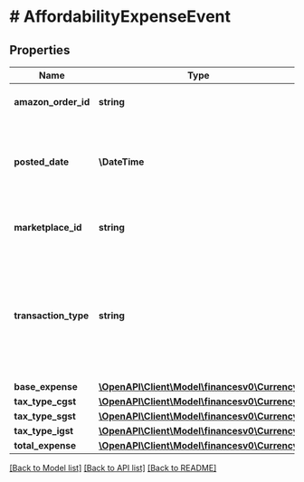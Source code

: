 # # AffordabilityExpenseEvent

## Properties

Name | Type | Description | Notes
------------ | ------------- | ------------- | -------------
**amazon_order_id** | **string** | An Amazon-defined identifier for an order. | [optional]
**posted_date** | **\DateTime** | Fields with a schema type of date are in ISO 8601 date time format (for example GroupBeginDate). | [optional]
**marketplace_id** | **string** | An encrypted, Amazon-defined marketplace identifier. | [optional]
**transaction_type** | **string** | Indicates the type of transaction.   Possible values:  * Charge - For an affordability promotion expense.  * Refund - For an affordability promotion expense reversal. | [optional]
**base_expense** | [**\OpenAPI\Client\Model\financesv0\Currency**](Currency.md) |  | [optional]
**tax_type_cgst** | [**\OpenAPI\Client\Model\financesv0\Currency**](Currency.md) |  |
**tax_type_sgst** | [**\OpenAPI\Client\Model\financesv0\Currency**](Currency.md) |  |
**tax_type_igst** | [**\OpenAPI\Client\Model\financesv0\Currency**](Currency.md) |  |
**total_expense** | [**\OpenAPI\Client\Model\financesv0\Currency**](Currency.md) |  | [optional]

[[Back to Model list]](../../README.md#models) [[Back to API list]](../../README.md#endpoints) [[Back to README]](../../README.md)
